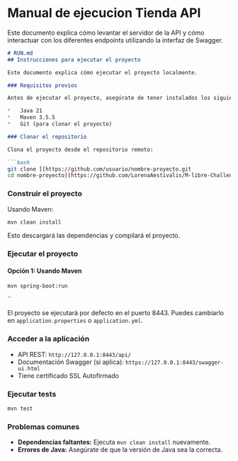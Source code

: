 # Manual de ejecucion Tienda API

Este documento explica cómo levantar el servidor de la API y cómo interactuar con los diferentes endpoints utilizando la interfaz de Swagger.

```markdown
# RUN.md
## Instrucciones para ejecutar el proyecto

Este documento explica cómo ejecutar el proyecto localmente.

### Requisitos previos

Antes de ejecutar el proyecto, asegúrate de tener instalados los siguientes programas:

*   Java 21 
*   Maven 3.5.5 
*   Git (para clonar el proyecto) 

### Clonar el repositorio

Clona el proyecto desde el repositorio remoto:

```bash
git clone [[https://github.com/usuario/nombre-proyecto.git
cd nombre-proyecto](https://github.com/LorenaAestivalis/M-libre-Challenge-.git)](https://github.com/LorenaAestivalis/M-libre-Challenge-.git)
```

### Construir el proyecto

Usando Maven:

```bash
mvn clean install
```

Esto descargará las dependencias y compilará el proyecto.

### Ejecutar el proyecto

#### Opción 1: Usando Maven

```bash
mvn spring-boot:run
```
``

El proyecto se ejecutará por defecto en el puerto 8443. Puedes cambiarlo en `application.properties` o `application.yml`.

### Acceder a la aplicación

*   API REST: `http://127.0.0.1:8443/api/` 
*   Documentación Swagger (si aplica): `https://127.0.0.1:8443/swagger-ui.html`
*   Tiene certificado SSL Autofirmado

### Ejecutar tests

```bash
mvn test
```

### Problemas comunes

*   **Dependencias faltantes:** Ejecuta `mvn clean install` nuevamente.
*   **Errores de Java:** Asegúrate de que la versión de Java sea la correcta.
```
